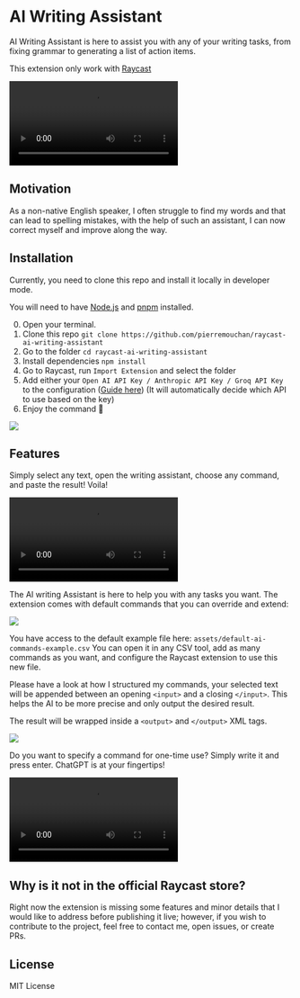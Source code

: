 # AI Writing Assistant

AI Writing Assistant is here to assist you with any of your writing tasks, from fixing grammar to generating a list of action items.

This extension only work with [Raycast](https://raycast.com)

<video src="https://github.com/pierremouchan/raycast-ai-writing-assistant/assets/38973205/32fe5400-bc29-45c1-8641-202e83a2a837"></video>


## Motivation

As a non-native English speaker, I often struggle to find my words and that can lead to spelling mistakes, with the help of such an assistant, I can now correct myself and improve along the way.


## Installation

Currently, you need to clone this repo and install it locally in developer mode.

You will need to have [Node.js](https://nodejs.org) and [pnpm](https://pnpm.io/) installed.

0. Open your terminal.
1. Clone this repo `git clone https://github.com/pierremouchan/raycast-ai-writing-assistant`
2. Go to the folder `cd raycast-ai-writing-assistant`
3. Install dependencies `npm install`
4. Go to Raycast, run `Import Extension` and select the folder
5. Add either your `Open AI API Key / Anthropic API Key / Groq API Key` to the configuration ([Guide here](https://www.howtogeek.com/885918/how-to-get-an-openai-api-key/))
   (It will automatically decide which API to use based on the key)
7. Enjoy the command 🎉

<img src="https://github.com/pierremouchan/raycast-ai-writing-assistant/assets/38973205/b45f4e4d-31a8-4da0-b98f-97fc569a6e4c"/>


## Features

Simply select any text, open the writing assistant, choose any command, and paste the result! Voila!

<video src="https://github.com/pierremouchan/raycast-ai-writing-assistant/assets/38973205/32fe5400-bc29-45c1-8641-202e83a2a837"></video>

The AI writing Assistant is here to help you with any tasks you want. The extension comes with default commands that you can override and extend:

<img src="https://github.com/pierremouchan/raycast-ai-writing-assistant/assets/38973205/051f4c88-eb26-40f4-b632-74a22b009308"/>

You have access to the default example file here: `assets/default-ai-commands-example.csv`
You can open it in any CSV tool, add as many commands as you want, and configure the Raycast extension to use this new file.

Please have a look at how I structured my commands, your selected text will be appended between an opening `<input>` and a closing `</input>`. This helps the AI to be more precise and only output the desired result.

The result will be wrapped inside a `<output>` and `</output>` XML tags.

<img src="https://github.com/pierremouchan/raycast-ai-writing-assistant/assets/38973205/8b45f610-01ee-49c2-a26a-a6dc98b3922e"/>

Do you want to specify a command for one-time use? Simply write it and press enter.
ChatGPT is at your fingertips!

<video src="https://github.com/pierremouchan/raycast-ai-writing-assistant/assets/38973205/7d418624-cd7d-4d3e-8bda-14083a0980aa"></video>


## Why is it not in the official Raycast store?

Right now the extension is missing some features and minor details that I would like to address before publishing it live; however, if you wish to contribute to the project, feel free to contact me, open issues, or create PRs.


## License

MIT License
